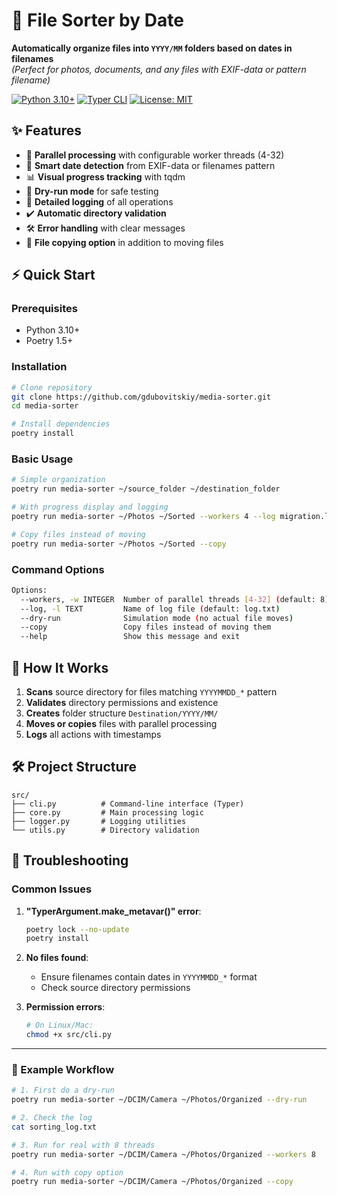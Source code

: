 # 📂 File Sorter by Date

**Automatically organize files into `YYYY/MM` folders based on dates in filenames**  
*(Perfect for photos, documents, and any files with EXIF-data or pattern filename)*

[![Python 3.10+](https://img.shields.io/badge/python-3.10+-blue.svg)](https://www.python.org/downloads/)
[![Typer CLI](https://img.shields.io/badge/CLI-Typer-FF4785)](https://typer.tiangolo.com/)
[![License: MIT](https://img.shields.io/badge/License-MIT-yellow.svg)](https://opensource.org/licenses/MIT)

## ✨ Features

- 🚀 **Parallel processing** with configurable worker threads (4-32)
- 📅 **Smart date detection** from EXIF-data or filenames pattern
- 📊 **Visual progress tracking** with tqdm
- 🧪 **Dry-run mode** for safe testing
- 📝 **Detailed logging** of all operations
- ✔️ **Automatic directory validation**
- 🛠️ **Error handling** with clear messages
- 📂 **File copying option** in addition to moving files

## ⚡ Quick Start

### Prerequisites
- Python 3.10+
- Poetry 1.5+

### Installation
```bash
# Clone repository
git clone https://github.com/gdubovitskiy/media-sorter.git
cd media-sorter

# Install dependencies
poetry install
```

### Basic Usage
```bash
# Simple organization
poetry run media-sorter ~/source_folder ~/destination_folder

# With progress display and logging
poetry run media-sorter ~/Photos ~/Sorted --workers 4 --log migration.log

# Copy files instead of moving
poetry run media-sorter ~/Photos ~/Sorted --copy
```

### Command Options
```bash
Options:
  --workers, -w INTEGER  Number of parallel threads [4-32] (default: 8)
  --log, -l TEXT         Name of log file (default: log.txt)
  --dry-run              Simulation mode (no actual file moves)
  --copy                 Copy files instead of moving them
  --help                 Show this message and exit
```

## 🧠 How It Works

1. **Scans** source directory for files matching `YYYYMMDD_*` pattern
2. **Validates** directory permissions and existence
3. **Creates** folder structure `Destination/YYYY/MM/`
4. **Moves or copies** files with parallel processing
5. **Logs** all actions with timestamps

## 🛠️ Project Structure

```
src/
├── cli.py          # Command-line interface (Typer)
├── core.py         # Main processing logic
├── logger.py       # Logging utilities
└── utils.py        # Directory validation
```

## 🐛 Troubleshooting

### Common Issues
1. **"TyperArgument.make_metavar()" error**:
   ```bash
   poetry lock --no-update
   poetry install
   ```

2. **No files found**:
   - Ensure filenames contain dates in `YYYYMMDD_*` format
   - Check source directory permissions

3. **Permission errors**:
   ```bash
   # On Linux/Mac:
   chmod +x src/cli.py
   ```

---

### 🎯 Example Workflow

```bash
# 1. First do a dry-run
poetry run media-sorter ~/DCIM/Camera ~/Photos/Organized --dry-run

# 2. Check the log
cat sorting_log.txt

# 3. Run for real with 8 threads
poetry run media-sorter ~/DCIM/Camera ~/Photos/Organized --workers 8

# 4. Run with copy option
poetry run media-sorter ~/DCIM/Camera ~/Photos/Organized --copy
```
